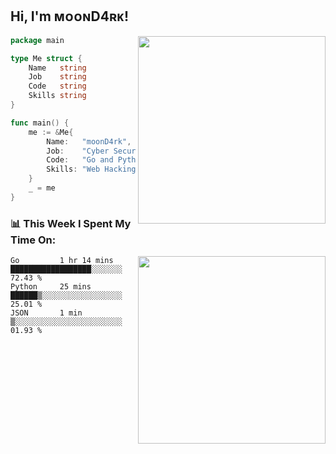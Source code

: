 <h2> Hi, I'm ᴍᴏᴏɴD4ʀᴋ!</h2>
<img align='right' src="https://github-readme-stats.vercel.app/api?username=moond4rk&show_icons=true&theme=radical" width="300">


```go
package main

type Me struct {
	Name   string
	Job    string
	Code   string
	Skills string
}

func main() {
	me := &Me{
		Name:   "moonD4rk",
		Job:    "Cyber Security Engineer",
		Code:   "Go and Python and Others",
		Skills: "Web Hacking ^o^",
	}
	_ = me
}
```



<h3>📊 This Week I Spent My Time On:</h3>
<img align='right' src="https://spotify-github-profile.vercel.app/api/view?uid=dayjackson56081&cover_image=true&theme=novatorem" width="300">

<!--START_SECTION:waka-->
```text
Go         1 hr 14 mins    ██████████████████░░░░░░░   72.43 % 
Python     25 mins         ██████▒░░░░░░░░░░░░░░░░░░   25.01 % 
JSON       1 min           ▒░░░░░░░░░░░░░░░░░░░░░░░░   01.93 % 
```
<!--END_SECTION:waka-->

